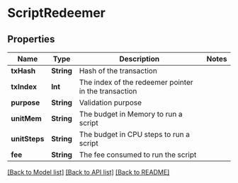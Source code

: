 # ScriptRedeemer

## Properties
Name | Type | Description | Notes
------------ | ------------- | ------------- | -------------
**txHash** | **String** | Hash of the transaction | 
**txIndex** | **Int** | The index of the redeemer pointer in the transaction | 
**purpose** | **String** | Validation purpose | 
**unitMem** | **String** | The budget in Memory to run a script | 
**unitSteps** | **String** | The budget in CPU steps to run a script | 
**fee** | **String** | The fee consumed to run the script | 

[[Back to Model list]](../README.md#documentation-for-models) [[Back to API list]](../README.md#documentation-for-api-endpoints) [[Back to README]](../README.md)


